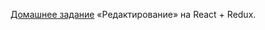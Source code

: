 [Домашнее задание](https://github.com/netology-code/ra16-homeworks/tree/master/redux/editing) «Редактирование» на React + Redux.
